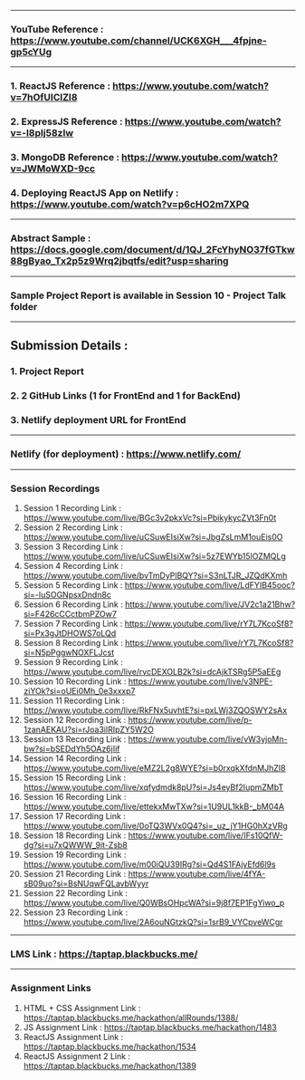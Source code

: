 ----------------------------------------------------

### YouTube Reference : https://www.youtube.com/channel/UCK6XGH___4fpjne-gp5cYUg

----------------------------------------------------

### 1. ReactJS Reference : https://www.youtube.com/watch?v=7hOfUIClZI8
### 2. ExpressJS Reference : https://www.youtube.com/watch?v=-I8pIj58zIw
### 3. MongoDB Reference : https://www.youtube.com/watch?v=JWMoWXD-9cc
### 4. Deploying ReactJS App on Netlify : https://www.youtube.com/watch?v=p6cHO2m7XPQ

----------------------------------------------------

### Abstract Sample : https://docs.google.com/document/d/1QJ_2FcYhyNO37fGTkw88gByao_Tx2p5z9Wrq2jbqtfs/edit?usp=sharing

----------------------------------------------------

### Sample Project Report is available in Session 10 - Project Talk folder

----------------------------------------------------

## Submission Details :
### 1. Project Report
### 2. 2 GitHub Links (1 for FrontEnd and 1 for BackEnd)
### 3. Netlify deployment URL for FrontEnd

----------------------------------------------------

### Netlify (for deployment) : https://www.netlify.com/

----------------------------------------------------

### Session Recordings
1. Session 1 Recording Link : https://www.youtube.com/live/BGc3v2pkxVc?si=PbikykycZVt3Fn0t
2. Session 2 Recording Link : https://www.youtube.com/live/uCSuwEIsiXw?si=JbgZsLmM1ouEis0O
3. Session 3 Recording Link : https://www.youtube.com/live/uCSuwEIsiXw?si=5z7EWYb15lOZMQLg
4. Session 4 Recording Link : https://www.youtube.com/live/bvTmDyPlBQY?si=S3nLTJR_JZQdKXmh
5. Session 5 Recording Link : https://www.youtube.com/live/LdFYIB45ooc?si=-luSOGNpsxDndn8c
6. Session 6 Recording Link : https://www.youtube.com/live/JV2c1a21Bhw?si=F426cCCctbmPZOw7
7. Session 7 Recording Link : https://www.youtube.com/live/rY7L7KcoSf8?si=Px3gJtDHOWS7oLQd
8. Session 8 Recording Link : https://www.youtube.com/live/rY7L7KcoSf8?si=N5pPggwNOXFLJcst
9. Session 9 Recording Link : https://www.youtube.com/live/rvcDEXOLB2k?si=dcAjkTSRg5P5aEEg
10. Session 10 Recording Link : https://www.youtube.com/live/v3NPE-ziYOk?si=oUEi0Mh_0e3xxxp7
11. Session 11 Recording Link : https://www.youtube.com/live/RkFNx5uvhtE?si=pxLWj3ZQOSWY2sAx
12. Session 12 Recording Link : https://www.youtube.com/live/p-1zanAEKAU?si=rJoa3ilRIpZY5W2O
13. Session 13 Recording Link : https://www.youtube.com/live/vW3yjoMn-bw?si=bSEDdYh5OAz6jIif
14. Session 14 Recording Link : https://www.youtube.com/live/eMZ2L2g8WYE?si=b0rxqkXfdnMJhZI8
15. Session 15 Recording Link : https://www.youtube.com/live/xqfydmdk8pU?si=Js4eyBf2IupmZMbT
16. Session 16 Recording Link : https://www.youtube.com/live/ettekxMwTXw?si=1U9UL1kkB-_bM04A
17. Session 17 Recording Link : https://www.youtube.com/live/0oTQ3WVx0Q4?si=_uz_jY1HG0hXzVRg
18. Session 18 Recording Link : https://www.youtube.com/live/IFs10QfW-dg?si=u7xQWWW_9it-Zsb8
19. Session 19 Recording Link : https://www.youtube.com/live/m00iQU39IRg?si=Qd4S1FAjyEfd6l9s
20. Session 21 Recording Link : https://www.youtube.com/live/4fYA-sB09uo?si=BsNUqwFQLavbWyyr
21. Session 22 Recording Link : https://www.youtube.com/live/Q0WBsOHpcWA?si=9j8f7EP1FgYiwo_p
22. Session 23 Recording Link : https://www.youtube.com/live/2A6ouNGtzkQ?si=1srB9_VYCpveWCgr

----------------------------------------------------
### LMS Link : https://taptap.blackbucks.me/
----------------------------------------------------

### Assignment Links
1. HTML + CSS Assignment Link : https://taptap.blackbucks.me/hackathon/allRounds/1388/
2. JS Assignment Link : https://taptap.blackbucks.me/hackathon/1483
3. ReactJS Assignment Link : https://taptap.blackbucks.me/hackathon/1534
4. ReactJS Assignment 2 Link : https://taptap.blackbucks.me/hackathon/1389
